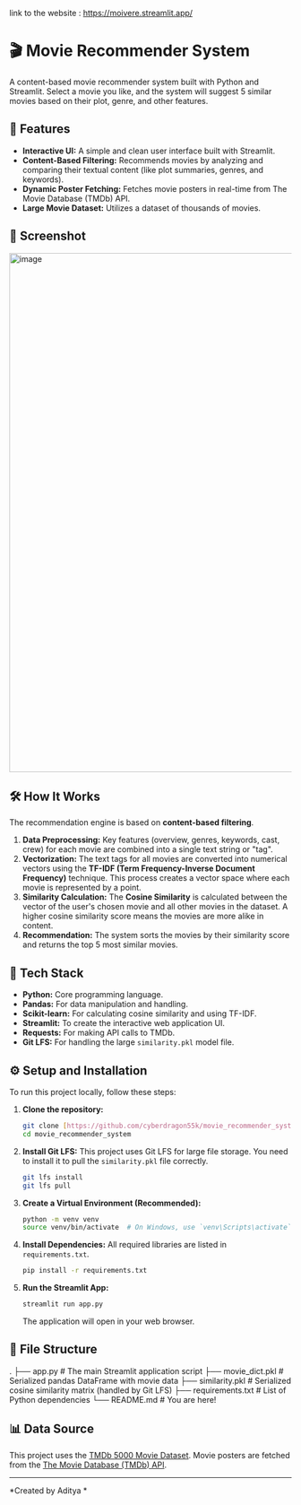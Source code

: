 link to the website : https://moivere.streamlit.app/

# 🎬 Movie Recommender System

A content-based movie recommender system built with Python and Streamlit. Select a movie you like, and the system will suggest 5 similar movies based on their plot, genre, and other features.

## 🌟 Features

- **Interactive UI:** A simple and clean user interface built with Streamlit.
- **Content-Based Filtering:** Recommends movies by analyzing and comparing their textual content (like plot summaries, genres, and keywords).
- **Dynamic Poster Fetching:** Fetches movie posters in real-time from The Movie Database (TMDb) API.
- **Large Movie Dataset:** Utilizes a dataset of thousands of movies.

## 📸 Screenshot

<img width="1909" height="926" alt="image" src="https://github.com/user-attachments/assets/02c9bf96-7ec9-4ba4-ac58-24fd25a415dd" />


## 🛠️ How It Works

The recommendation engine is based on **content-based filtering**.

1.  **Data Preprocessing:** Key features (overview, genres, keywords, cast, crew) for each movie are combined into a single text string or "tag".
2.  **Vectorization:** The text tags for all movies are converted into numerical vectors using the **TF-IDF (Term Frequency-Inverse Document Frequency)** technique. This process creates a vector space where each movie is represented by a point.
3.  **Similarity Calculation:** The **Cosine Similarity** is calculated between the vector of the user's chosen movie and all other movies in the dataset. A higher cosine similarity score means the movies are more alike in content.
4.  **Recommendation:** The system sorts the movies by their similarity score and returns the top 5 most similar movies.

## 🚀 Tech Stack

- **Python:** Core programming language.
- **Pandas:** For data manipulation and handling.
- **Scikit-learn:** For calculating cosine similarity and using TF-IDF.
- **Streamlit:** To create the interactive web application UI.
- **Requests:** For making API calls to TMDb.
- **Git LFS:** For handling the large `similarity.pkl` model file.

## ⚙️ Setup and Installation

To run this project locally, follow these steps:

1.  **Clone the repository:**
    ```bash
    git clone [https://github.com/cyberdragon55k/movie_recommender_system.git](https://github.com/cyberdragon55k/movie_recommender_system.git)
    cd movie_recommender_system
    ```

2.  **Install Git LFS:**
    This project uses Git LFS for large file storage. You need to install it to pull the `similarity.pkl` file correctly.
    ```bash
    git lfs install
    git lfs pull
    ```

3.  **Create a Virtual Environment (Recommended):**
    ```bash
    python -m venv venv
    source venv/bin/activate  # On Windows, use `venv\Scripts\activate`
    ```

4.  **Install Dependencies:**
    All required libraries are listed in `requirements.txt`.
    ```bash
    pip install -r requirements.txt
    ```

5.  **Run the Streamlit App:**
    ```bash
    streamlit run app.py
    ```
    The application will open in your web browser.

## 📂 File Structure



.
├── app.py                  # The main Streamlit application script
├── movie_dict.pkl          # Serialized pandas DataFrame with movie data
├── similarity.pkl          # Serialized cosine similarity matrix (handled by Git LFS)
├── requirements.txt        # List of Python dependencies
└── README.md               # You are here!


## 📊 Data Source

This project uses the [TMDb 5000 Movie Dataset](https://www.kaggle.com/datasets/tmdb/tmdb-movie-metadata). Movie posters are fetched from the [The Movie Database (TMDb) API](https://www.themoviedb.org/documentation/api).

---
*Created by Aditya *
